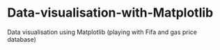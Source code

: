 # Data-visualisation-with-Matplotlib
Data visualisation using Matplotlib (playing with Fifa and gas price database)
